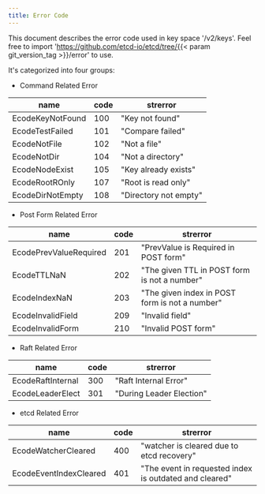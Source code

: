 ```yaml
---
title: Error Code
---
```


This document describes the error code used in key space '/v2/keys'. Feel free to import 'https://github.com/etcd-io/etcd/tree/{{< param git_version_tag >}}/error\' to use.

It's categorized into four groups:

- Command Related Error

| name                 | code | strerror              |
|----------------------|------|-----------------------|
| EcodeKeyNotFound     | 100  | "Key not found"       |
| EcodeTestFailed      | 101  | "Compare failed"      |
| EcodeNotFile         | 102  | "Not a file"          |
| EcodeNotDir          | 104  | "Not a directory"     |
| EcodeNodeExist       | 105  | "Key already exists"  |
| EcodeRootROnly       | 107  | "Root is read only"   |
| EcodeDirNotEmpty     | 108  | "Directory not empty" |

- Post Form Related Error

| name                     | code | strerror |
|--------------------------|------|------------------------------------------------|
| EcodePrevValueRequired   | 201  | "PrevValue is Required in POST form"           |
| EcodeTTLNaN              | 202  | "The given TTL in POST form is not a number"   |
| EcodeIndexNaN            | 203  | "The given index in POST form is not a number" |
| EcodeInvalidField        | 209  | "Invalid field"                                |
| EcodeInvalidForm         | 210  | "Invalid POST form"                            |

- Raft Related Error

| name              | code | strerror                 |
|-------------------|------|--------------------------|
| EcodeRaftInternal | 300  | "Raft Internal Error"    |
| EcodeLeaderElect  | 301  | "During Leader Election" |

- etcd Related Error

| name                    | code | strerror                                               |
|-------------------------|------|--------------------------------------------------------|
| EcodeWatcherCleared     | 400  | "watcher is cleared due to etcd recovery"              |
| EcodeEventIndexCleared  | 401  | "The event in requested index is outdated and cleared" |
